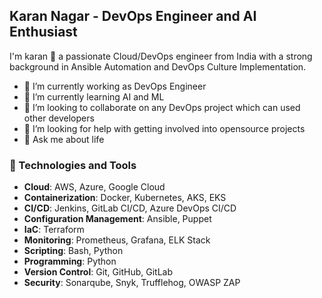 ## Karan Nagar - DevOps Engineer and AI Enthusiast

I'm karan 👋 a passionate Cloud/DevOps engineer from India with a strong background in Ansible Automation and DevOps Culture Implementation. 

- 🔭 I’m currently working as DevOps Engineer
- 🌱 I’m currently learning AI and ML
- 👯 I’m looking to collaborate on any DevOps project which can used other developers
- 🤔 I’m looking for help with getting involved into opensource projects
- 💬 Ask me about life

### 🔧 Technologies and Tools

- **Cloud**: AWS, Azure, Google Cloud
- **Containerization**: Docker, Kubernetes, AKS, EKS
- **CI/CD**: Jenkins, GitLab CI/CD, Azure DevOps CI/CD
- **Configuration Management**: Ansible, Puppet
- **IaC**: Terraform
- **Monitoring**: Prometheus, Grafana, ELK Stack
- **Scripting**: Bash, Python
- **Programming**: Python
- **Version Control**: Git, GitHub, GitLab
- **Security**: Sonarqube, Snyk, Trufflehog, OWASP ZAP
